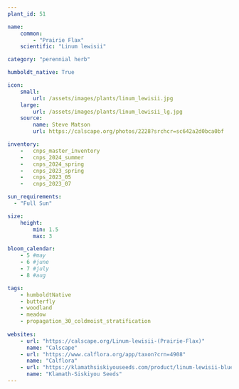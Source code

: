 ```yaml
---
plant_id: 51

name: 
    common: 
        - "Prairie Flax"  
    scientific: "Linum lewisii"  

category: "perennial herb"

humboldt_native: True

icon: 
    small: 
        url: /assets/images/plants/linum_lewisii.jpg
    large: 
        url: /assets/images/plants/linum_lewisii_lg.jpg
    source: 
        name: Steve Matson 
        url: https://calscape.org/photos/2228?srchcr=sc642a2d0bca0bf

inventory: 
    -   cnps_master_inventory
    -   cnps_2024_summer
    -   cnps_2024_spring
    -   cnps_2023_spring
    -   cnps_2023_05 
    -   cnps_2023_07 

sun_requirements:
  - "Full Sun"

size:
    height: 
        min: 1.5
        max: 3

bloom_calendar: 
    - 5 #may
    - 6 #june
    - 7 #july
    - 8 #aug

tags:
    - humboldtNative
    - butterfly
    - woodland
    - meadow
    - propagation_30_coldmoist_stratification
    
websites:
    - url: "https://calscape.org/Linum-lewisii-(Prairie-Flax)"
      name: "Calscape"
    - url: "https://www.calflora.org/app/taxon?crn=4908"
      name: "Calflora"
    - url: "https://klamathsiskiyouseeds.com/product/linum-lewisii-blue-wild-flax/"
      name: "Klamath-Siskiyou Seeds"
---
```

